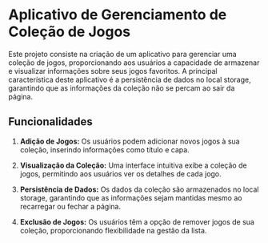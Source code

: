 # Aplicativo de Gerenciamento de Coleção de Jogos

Este projeto consiste na criação de um aplicativo para gerenciar uma coleção de jogos, proporcionando aos usuários a capacidade de armazenar e visualizar informações sobre seus jogos favoritos. A principal característica deste aplicativo é a persistência de dados no local storage, garantindo que as informações da coleção não se percam ao sair da página.

## Funcionalidades

1.  **Adição de Jogos:** Os usuários podem adicionar novos jogos à sua coleção, inserindo informações como título e capa.
    
2.  **Visualização da Coleção:** Uma interface intuitiva exibe a coleção de jogos, permitindo aos usuários ver os detalhes de cada jogo.
    
3.  **Persistência de Dados:** Os dados da coleção são armazenados no local storage, garantindo que as informações sejam mantidas mesmo ao recarregar ou fechar a página.
    
4.  **Exclusão de Jogos:** Os usuários têm a opção de remover jogos de sua coleção, proporcionando flexibilidade na gestão da lista.
